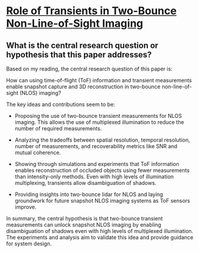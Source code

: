 # [Role of Transients in Two-Bounce Non-Line-of-Sight Imaging](https://arxiv.org/abs/2304.01308)

## What is the central research question or hypothesis that this paper addresses?

 Based on my reading, the central research question of this paper is:

How can using time-of-flight (ToF) information and transient measurements enable snapshot capture and 3D reconstruction in two-bounce non-line-of-sight (NLOS) imaging? 

The key ideas and contributions seem to be:

- Proposing the use of two-bounce transient measurements for NLOS imaging. This allows the use of multiplexed illumination to reduce the number of required measurements.

- Analyzing the tradeoffs between spatial resolution, temporal resolution, number of measurements, and recoverability metrics like SNR and mutual coherence. 

- Showing through simulations and experiments that ToF information enables reconstruction of occluded objects using fewer measurements than intensity-only methods. Even with high levels of illumination multiplexing, transients allow disambiguation of shadows.

- Providing insights into two-bounce lidar for NLOS and laying groundwork for future snapshot NLOS imaging systems as ToF sensors improve.

In summary, the central hypothesis is that two-bounce transient measurements can unlock snapshot NLOS imaging by enabling disambiguation of shadows even with high levels of multiplexed illumination. The experiments and analysis aim to validate this idea and provide guidance for system design.
